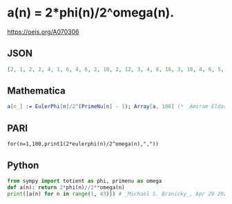 # a\(n\) \= 2\*phi\(n\)/2^omega\(n\)\.
https://oeis.org/A070306
## JSON
```JSON
[2, 1, 2, 2, 4, 1, 6, 4, 6, 2, 10, 2, 12, 3, 4, 8, 16, 3, 18, 4, 6, 5, 22, 4, 20, 6, 18, 6, 28, 2, 30, 16, 10, 8, 12, 6, 36, 9, 12, 8, 40, 3, 42, 10, 12, 11, 46, 8, 42, 10, 16, 12, 52, 9, 20, 12, 18, 14, 58, 4, 60, 15, 18, 32, 24, 5, 66, 16, 22, 6, 70, 12, 72, 18, 20, 18, 30, 6, 78, 16]
```
## Mathematica
```Mathematica
a[n_] := EulerPhi[n]/2^(PrimeNu[n] - 1); Array[a, 100] (* _Amiram Eldar_, Apr 29 2022 *)
```
## PARI
```PARI
for(n=1,100,print1(2*eulerphi(n)/2^omega(n),","))
```
## Python
```Python
from sympy import totient as phi, primenu as omega
def a(n): return 2*phi(n)//2**omega(n)
print([a(n) for n in range(1, 43)]) # _Michael S. Branicky_, Apr 29 2022
```
